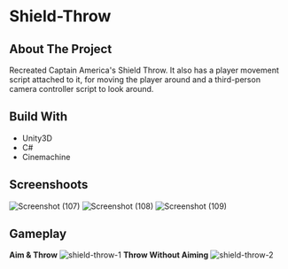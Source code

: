 # Shield-Throw

## About The Project

Recreated Captain America's Shield Throw. It also has a player movement script attached to it, for moving the player around and a third-person camera controller script to look around.

## Build With

- Unity3D
- C#
- Cinemachine

## Screenshoots

![Screenshot (107)](https://user-images.githubusercontent.com/50441829/155854739-51d4c325-eca3-4a76-a43e-cbb43f4d2048.png)
![Screenshot (108)](https://user-images.githubusercontent.com/50441829/155854742-e1f74227-b40c-44c6-990c-365dbb11ce52.png)
![Screenshot (109)](https://user-images.githubusercontent.com/50441829/155854733-cab6aa9f-3c09-4ccf-b8a9-2cfd0cd9858d.png)

## Gameplay
**Aim & Throw**
![shield-throw-1](https://user-images.githubusercontent.com/50441829/155854967-04aae61e-9c11-47c7-8d28-17b324a42509.gif)
**Throw Without Aiming**
![shield-throw-2](https://user-images.githubusercontent.com/50441829/155854970-0e2bd190-acd1-41fa-b378-a93cc1b36428.gif)

